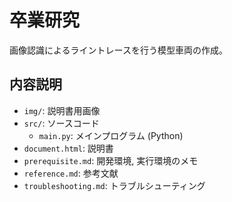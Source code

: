 # 卒業研究

画像認識によるライントレースを行う模型車両の作成。

## 内容説明

- `img/`: 説明書用画像
- `src/`: ソースコード
  - `main.py`: メインプログラム (Python)
- `document.html`: 説明書
- `prerequisite.md`: 開発環境, 実行環境のメモ
- `reference.md`: 参考文献
- `troubleshooting.md`: トラブルシューティング
